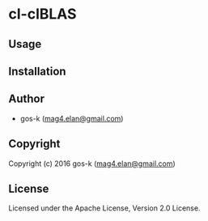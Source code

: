 # cl-clBLAS

## Usage

## Installation

## Author

* gos-k (mag4.elan@gmail.com)

## Copyright

Copyright (c) 2016 gos-k (mag4.elan@gmail.com)

## License

Licensed under the Apache License, Version 2.0 License.
